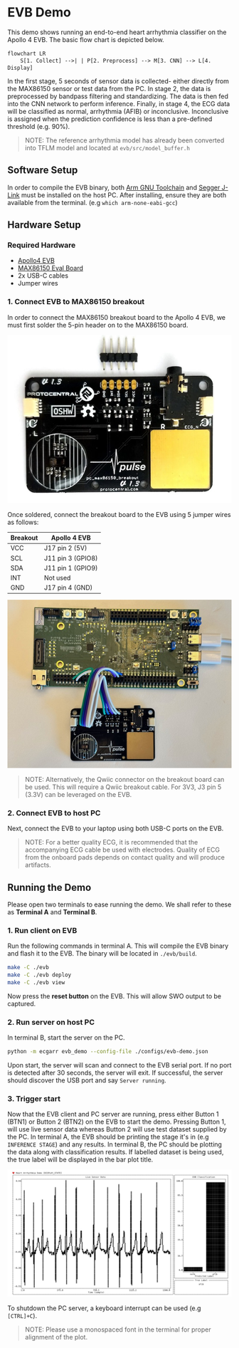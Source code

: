 # EVB Demo

This demo shows running an end-to-end heart arrhythmia classifier on the Apollo 4 EVB. The basic flow chart is depicted below.

```mermaid
flowchart LR
    S[1. Collect] -->| | P[2. Preprocess] --> M[3. CNN] --> L[4. Display]
```

In the first stage, 5 seconds of sensor data is collected- either directly from the MAX86150 sensor or test data from the PC. In stage 2, the data is preprocessed by bandpass filtering and standardizing. The data is then fed into the CNN network to perform inference. Finally, in stage 4, the ECG data will be classified as normal, arrhythmia (AFIB) or inconclusive. Inconclusive is assigned when the prediction confidence is less than a pre-defined threshold (e.g. 90%).

> NOTE: The reference arrhythmia model has already been converted into TFLM model and located at `evb/src/model_buffer.h`

## Software Setup

In order to compile the EVB binary, both [Arm GNU Toolchain](https://developer.arm.com/downloads/-/arm-gnu-toolchain-downloads) and [Segger J-Link](https://www.segger.com/downloads/jlink/) must be installed on the host PC. After installing, ensure they are both available from the terminal. (e.g `which arm-none-eabi-gcc`)

## Hardware Setup

### Required Hardware

* [Apollo4 EVB](https://ambiq.com/apollo4/)
* [MAX86150 Eval Board](https://protocentral.com/product/protocentral-max86150-ppg-and-ecg-breakout-with-qwiic-v2/)
* 2x USB-C cables
* Jumper wires

### 1. Connect EVB to MAX86150 breakout

In order to connect the MAX86150 breakout board to the Apollo 4 EVB, we must first solder the 5-pin header on to the MAX86150 board.

![max86150-5pin-header](./assets/max86150-5pin-header.jpg)

Once soldered, connect the breakout board to the EVB using 5 jumper wires as follows:

| Breakout    | Apollo 4 EVB      |
| ----------- | ----------------- |
| VCC         | J17 pin 2 (5V)    |
| SCL         | J11 pin 3 (GPIO8) |
| SDA         | J11 pin 1 (GPIO9) |
| INT         | Not used          |
| GND         | J17 pin 4 (GND)   |


![max86150-5pin-header](./assets/evb-breakout-conn.jpg)

> NOTE: Alternatively, the Qwiic connector on the breakout board can be used. This will require a Qwiic breakout cable. For 3V3, J3 pin 5 (3.3V) can be leveraged on the EVB.

### 2. Connect EVB to host PC

Next, connect the EVB to your laptop using both USB-C ports on the EVB.

> NOTE: For a better quality ECG, it is recommended that the accompanying ECG cable be used with electrodes. Quality of ECG from the onboard pads depends on contact quality and will produce artifacts.

## Running the Demo

Please open two terminals to ease running the demo. We shall refer to these as __Terminal A__ and __Terminal B__.

### 1. Run client on EVB

Run the following commands in terminal A. This will compile the EVB binary and flash it to the EVB. The binary will be located in `./evb/build`.

```bash
make -C ./evb
make -C ./evb deploy
make -C ./evb view
```

Now press the __reset button__ on the EVB. This will allow SWO output to be captured.

### 2. Run server on host PC

In terminal B, start the server on the PC.

```bash
python -m ecgarr evb_demo --config-file ./configs/evb-demo.json
```

Upon start, the server will scan and connect to the EVB serial port. If no port is detected after 30 seconds, the server will exit. If successful, the server should discover the USB port and say `Server running`.

### 3. Trigger start

Now that the EVB client and PC server are running, press either Button 1 (BTN1) or Button 2 (BTN2) on the EVB to start the demo. Pressing Button 1, will use live sensor data whereas Button 2 will use test dataset supplied by the PC. In terminal A, the EVB should be printing the stage it's in (e.g `INFERENCE STAGE`) and any results. In terminal B, the PC should be plotting the data along with classification results. If labelled dataset is being used, the true label will be displayed in the bar plot title.

![evb-demo-plot](./assets/evb-demo-screenshot.svg)

To shutdown the PC server, a keyboard interrupt can be used (e.g `[CTRL]+C`).

> NOTE: Please use a monospaced font in the terminal for proper alignment of the plot.
